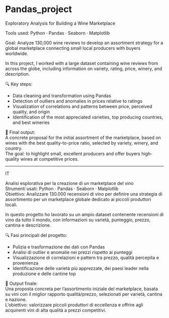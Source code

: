 # Pandas_project

Exploratory Analysis for Building a Wine Marketplace  

Tools used: Python · Pandas · Seaborn · Matplotlib  

Goal: Analyze 130,000 wine reviews to develop an assortment strategy for a global marketplace connecting small local producers with buyers worldwide.

In this project, I worked with a large dataset containing wine reviews from across the globe, including information on variety, rating, price, winery, and description.

🔍 Key steps:

- Data cleaning and transformation using Pandas  
- Detection of outliers and anomalies in prices relative to ratings  
- Visualization of correlations and patterns between price, perceived quality, and origin  
- Identification of the most appreciated varieties, top producing countries, and best wineries

🍷 Final output:  
A concrete proposal for the initial assortment of the marketplace, based on wines with the best quality-to-price ratio, selected by variety, winery, and country.  
The goal: to highlight small, excellent producers and offer buyers high-quality wines at competitive prices.

<hr>
IT

Analisi esplorativa per la creazione di un marketplace del vino  
Strumenti usati: Python · Pandas · Seaborn · Matplotlib  
Obiettivo: Analizzare 130.000 recensioni di vino per definire una strategia di assortimento per un marketplace globale dedicato ai piccoli produttori locali.

In questo progetto ho lavorato su un ampio dataset contenente recensioni di vino da tutto il mondo, con informazioni su varietà, punteggio, prezzo, cantina e descrizione.

🔍 Fasi principali del progetto:  
- Pulizia e trasformazione dei dati con Pandas  
- Analisi di outlier e anomalie nei prezzi rispetto ai punteggi  
- Visualizzazione di correlazioni e pattern tra prezzo, qualità percepita e provenienza  
- Identificazione delle varietà più apprezzate, dei paesi leader nella produzione e delle cantine top

🍷 Output finale:  
Una proposta concreta per l’assortimento iniziale del marketplace, basata su vini con il miglior rapporto qualità/prezzo, selezionati per varietà, cantina e nazione.  
L’obiettivo: valorizzare piccoli produttori di eccellenza e offrire agli acquirenti vini di alta qualità a prezzi competitivi.

